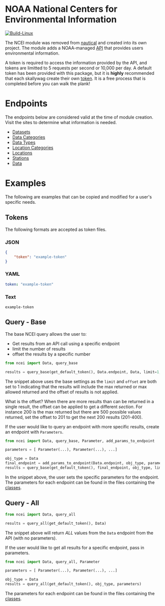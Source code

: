 # NOAA National Centers for Environmental Information

[![Build-Linux](https://github.com/barbacbd/ncei/actions/workflows/build-linux.yml/badge.svg)](https://github.com/barbacbd/ncei/actions/workflows/build-linux.yml) 


The NCEI module was removed from [nautical](https://github.com/barbacbd/nautical/) and created into its own project. The module adds a NOAA-managed [API](https://www.ncei.noaa.gov/) that provides users environmental information.

A token is required to access the information provided by the API, and tokens are limitted to 5 requests per second or 10,000 per day. A default token has been provided with this package, but
it is **highly** recommended that each skallywag create their own [token](https://www.ncdc.noaa.gov/cdo-web/token). It is a free process that is completed before you can walk the plank!

# Endpoints

The endpoints below are considered valid at the time of module creation. Visit the sites to determine what information is needed.

- [Datasets](https://www.ncdc.noaa.gov/cdo-web/webservices/v2#datasets)
- [Data Categories](https://www.ncdc.noaa.gov/cdo-web/webservices/v2#dataCategories)
- [Data Types](https://www.ncdc.noaa.gov/cdo-web/webservices/v2#dataTypes)
- [Location Categories](https://www.ncdc.noaa.gov/cdo-web/webservices/v2#locationCategories)
- [Locations](https://www.ncdc.noaa.gov/cdo-web/webservices/v2#locations)
- [Stations](https://www.ncdc.noaa.gov/cdo-web/webservices/v2#stations)
- [Data](https://www.ncdc.noaa.gov/cdo-web/webservices/v2#data)

# Examples

The following are examples that can be copied and modified for a user's specific needs.

## Tokens

The following formats are accepted as token files.

### JSON

```json
{
    "token": "example-token"
}
```

### YAML

```yaml
token: "example-token"
```

### Text
```
example-token
```

## Query - Base

The base NCEI query allows the user to:
- Get results from an API call using a specific endpoint
- limit the number of results
- offset the results by a specific number

```python
from ncei import Data, query_base

results = query_base(get_default_token(), Data.endpoint, Data, limit=1, offset=1)
```

The snippet above uses the base settings as the `limit` and `offset` are both set to 1
indicating that the results will include the max returned or max allowed returned and the
offset of results is not applied.

What is the offset? When there are more results than can be returned in a single result, the offset
can be applied to get a different _section_. For instance 200 is the max returned but there are 500 possible
values returned, set the offset to 201 to get the next 200 results (201-400).

If the user would like to query an endpoint with more specific results, create an endpoint with `Parameters`.

```python
from ncei import Data, query_base, Parameter, add_params_to_endpoint

parameters = [ Parameter(...), Parameter(...), ...]

obj_type = Data
final_endpoint = add_params_to_endpoint(Data.endpoint, obj_type, parameters)
results = query_base(get_default_token(), final_endpoint, obj_type, limit=1, offset=1)
```

In the snippet above, the user sets the specific parameters for the endpoint. The parameters for each endpoint can be
found in the files containing the [classes](https://github.com/barbacbd/ncei/blob/master/ncei/).

## Query - All

```python
from ncei import Data, query_all

results = query_all(get_default_token(), Data)
```

The snippet above will return *ALL* values from the `Data` endpoint from the API (with no parameters).

If the user would like to get all results for a specific endpoint, pass in parameters.

```python
from ncei import Data, query_all, Parameter

parameters = [ Parameter(...), Parameter(...), ...]

obj_type = Data
results = query_all(get_default_token(), obj_type, parameters)
```

The parameters for each endpoint can be found in the files containing the [classes](https://github.com/barbacbd/ncei/blob/master/ncei/).
